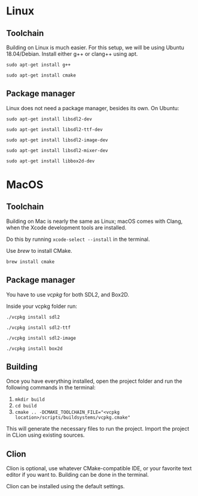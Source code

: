# Linux
## Toolchain
Building on Linux is much easier. For this setup, we will be using Ubuntu 18.04/Debian. Install either g++ or clang++ using apt.

`sudo apt-get install g++`

`sudo apt-get install cmake`

## Package manager
Linux does not need a package manager, besides its own. On Ubuntu:

`sudo apt-get install libsdl2-dev`

`sudo apt-get install libsdl2-ttf-dev`

`sudo apt-get install libsdl2-image-dev`

`sudo apt-get install libsdl2-mixer-dev`

`sudo apt-get install libbox2d-dev`


# MacOS
## Toolchain
Building on Mac is nearly the same as Linux; macOS comes with Clang, when
the Xcode development tools are installed.

Do this by running `xcode-select --install` in the terminal.

Use *brew* to install CMake.

`brew install cmake`

## Package manager
You have to use *vcpkg* for both SDL2, and Box2D.

Inside your vcpkg folder run:

`./vcpkg install sdl2`

`./vcpkg install sdl2-ttf`

`./vcpkg install sdl2-image`

`./vcpkg install box2d`

## Building
Once you have everything installed, open the project folder and run the following commands in the terminal:

1. `mkdir build`
2. `cd build`
3. `cmake .. -DCMAKE_TOOLCHAIN_FILE="<vcpkg location>/scripts/buildsystems/vcpkg.cmake"`

This will generate the necessary files to run the project. Import the project in CLion using existing sources.

## Clion
Clion is optional, use whatever CMake-compatible IDE, or your favorite text editor if you want to. Building can be done
in the terminal.

Clion can be installed using the default settings.

